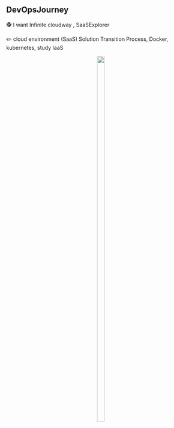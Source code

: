 ## DevOpsJourney
🕵️ I want Infinite cloudway , SaaSExplorer 

✏️ cloud environment (SaaS) Solution Transition Process, Docker, kubernetes, study IaaS

<p align="center">
  <img src="https://github.com/seunghyun0522/DevOpsJourney/assets/75532258/9e1d1ccd-6c8a-466f-ae02-ab7c661bd775" width="20%" height="50%"/>

</p>

